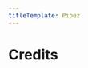 ```yaml
---
titleTemplate: Pipez
---
```


# Credits

<Credits :credits="credits"/>

<script setup>
const credits = [
  {
    element: { name: "Non Recursive Pipe Algorithm" },
    name: {
      name: "Bommel24",
      link: "https://bommel24.de",
    },
  },
  {
    element: { name: "German translation" },
    name: {
      name: "offron",
      link: "https://github.com/offron",
    },
  },
  {
    element: { name: "Swedish translation" },
    name: {
      name: "Regnander",
      link: "https://github.com/Regnander",
    },
  },
  {
    element: { name: "Russian translation" },
    name: {
      name: "AlgorithmLX",
      link: "https://github.com/AlgorithmLX",
    },
  },
  {
    element: { name: "Russian translation" },
    name: {
      name: "Fwengum",
      link: "https://www.curseforge.com/members/fwengum",
    },
  },
  {
    element: { name: "Korean translation" },
    name: {
      name: "gjeodnd12165",
      link: "https://github.com/gjeodnd12165",
    },
  },
  {
    element: { name: "Russian translation" },
    name: {
      name: "AlgorithmLX",
      link: "https://github.com/AlgorithmLX",
    },
  },
  {
    element: { name: "Brazilian Portuguese translation" },
    name: {
      name: "FITFC",
      link: "https://github.com/FITFC",
    },
  },
  {
    element: { name: "Brazilian Portuguese translation" },
    name: {
      name: "AndreAugustoAAQ",
      link: "https://github.com/AndreAugustoAAQ",
    },
  },
  {
    element: { name: "Italian translation" },
    name: {
      name: "BlackShadow77",
      link: "https://github.com/BlackShadow77",
    },
  },
];
</script>
